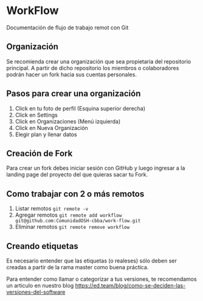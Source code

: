 # WorkFlow
Documentación de flujo de trabajo remot con Git

## Organización

Se recomienda crear una organización que sea propietaria del repositorio principal. A partir de dicho repositorio los miembros o colaboradores podrán hacer un fork hacia sus cuentas personales.

## Pasos para crear una organización

1. Click en tu foto de perfil (Esquina superior derecha)
2. Click en Settings
3. Click en Organizaciones (Menú izquierda)
4. Click en Nueva Organización
5. Elegir plan y llenar datos

## Creación de Fork

Para crear un fork debes iniciar sesión con GitHub y luego ingresar a la landing page del proyecto del que quieras sacar tu Fork.

## Como trabajar con 2 o más remotos

1. Listar remotos
  `git remote -v`
2. Agregar remotos
  `git remote add workflow git@github.com:ComunidadOSH-cbba/work-flow.git`
3. Eliminar remotos
  `git remote remove workflow` 

## Creando etiquetas

Es necesario entender que las etiquetas (o realeses) sólo deben ser creadas a partir de la rama master como buena práctica.

Para entender como llamar o categorizar a tus versiones, te recomendamos un articulo en nuestro blog https://ed.team/blog/como-se-deciden-las-versiones-del-software
